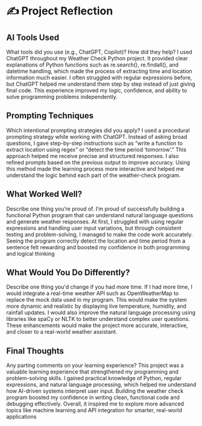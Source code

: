 # ✍️ Project Reflection

## AI Tools Used
What tools did you use (e.g., ChatGPT, Copilot)? How did they help?
I used ChatGPT throughout my Weather Check Python project. It provided clear explanations of Python functions such as re.search(), re.findall(), and datetime handling, which made the process of extracting time and location information much easier. I often struggled with regular expressions before, but ChatGPT helped me understand them step by step instead of just giving final code. This experience improved my logic, confidence, and ability to solve programming problems independently.
## Prompting Techniques
Which intentional prompting strategies did you apply?
I used a procedural prompting strategy while working with ChatGPT. Instead of asking broad questions, I gave step-by-step instructions such as “write a function to extract location using regex” or “detect the time period ‘tomorrow’.” This approach helped me receive precise and structured responses. I also refined prompts based on the previous output to improve accuracy. Using this method made the learning process more interactive and helped me understand the logic behind each part of the weather-check program.
## What Worked Well?
Describe one thing you’re proud of.
I’m proud of successfully building a functional Python program that can understand natural language questions and generate weather responses. At first, I struggled with using regular expressions and handling user input variations, but through consistent testing and problem-solving, I managed to make the code work accurately. Seeing the program correctly detect the location and time period from a sentence felt rewarding and boosted my confidence in both programming and logical thinking
## What Would You Do Differently?
Describe one thing you'd change if you had more time.
If I had more time, I would integrate a real-time weather API such as OpenWeatherMap to replace the mock data used in my program. This would make the system more dynamic and realistic by displaying live temperature, humidity, and rainfall updates. I would also improve the natural language processing using libraries like spaCy or NLTK to better understand complex user questions. These enhancements would make the project more accurate, interactive, and closer to a real-world weather assistant.
## Final Thoughts
Any parting comments on your learning experience?
This project was a valuable learning experience that strengthened my programming and problem-solving skills. I gained practical knowledge of Python, regular expressions, and natural language processing, which helped me understand how AI-driven systems interpret user input. Building the weather check program boosted my confidence in writing clean, functional code and debugging effectively. Overall, it inspired me to explore more advanced topics like machine learning and API integration for smarter, real-world applications
